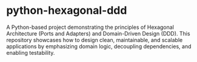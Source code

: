 # python-hexagonal-ddd
A Python-based project demonstrating the principles of Hexagonal Architecture (Ports and Adapters) and Domain-Driven Design (DDD). This repository showcases how to design clean, maintainable, and scalable applications by emphasizing domain logic, decoupling dependencies, and enabling testability.
